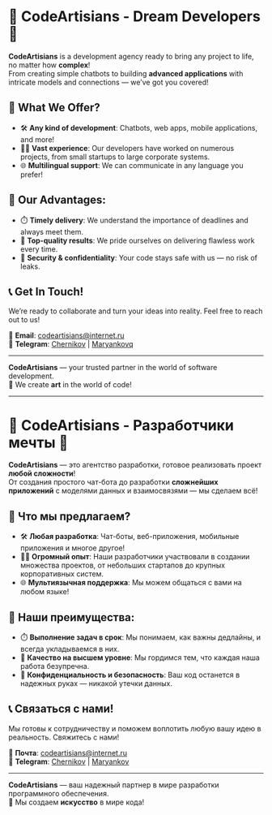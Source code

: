 # 🌟 CodeArtisians - Dream Developers 🌟

**CodeArtisians** is a development agency ready to bring any project to life, no matter how **complex**!  
From creating simple chatbots to building **advanced applications** with intricate models and connections — we’ve got you covered!

## 🚀 What We Offer?
- 🛠️ **Any kind of development**: Chatbots, web apps, mobile applications, and more!
- 👨‍💻 **Vast experience**: Our developers have worked on numerous projects, from small startups to large corporate systems.
- 🌐 **Multilingual support**: We can communicate in any language you prefer!

## 🎯 Our Advantages:
- ⏱️ **Timely delivery**: We understand the importance of deadlines and always meet them.
- 💎 **Top-quality results**: We pride ourselves on delivering flawless work every time.
- 🔐 **Security & confidentiality**: Your code stays safe with us — no risk of leaks.

## 📞 Get In Touch!
We’re ready to collaborate and turn your ideas into reality. Feel free to reach out to us!

📧 **Email**: [codeartisians@internet.ru](mailto:codeartisians@internet.ru)  
💬 **Telegram**: [Chernikov](https://t.me/c4ernikov) | [Maryankovq](https://t.me/maryankovq)

---

**CodeArtisians** — your trusted partner in the world of software development.  
🎨 We create **art** in the world of code!

---

# 🌟 CodeArtisians - Разработчики мечты 🌟

**CodeArtisians** — это агентство разработки, готовое реализовать проект **любой сложности**!  
От создания простого чат-бота до разработки **сложнейших приложений** с моделями данных и взаимосвязями — мы сделаем всё!

## 🚀 Что мы предлагаем?
- 🛠️ **Любая разработка**: Чат-боты, веб-приложения, мобильные приложения и многое другое!
- 👨‍💻 **Огромный опыт**: Наши разработчики участвовали в создании множества проектов, от небольших стартапов до крупных корпоративных систем.
- 🌐 **Мультиязычная поддержка**: Мы можем общаться с вами на любом языке!

## 🎯 Наши преимущества:
- ⏱️ **Выполнение задач в срок**: Мы понимаем, как важны дедлайны, и всегда укладываемся в них.
- 💎 **Качество на высшем уровне**: Мы гордимся тем, что каждая наша работа безупречна.
- 🔐 **Конфиденциальность и безопасность**: Ваш код останется в надежных руках — никакой утечки данных.

## 📞 Связаться с нами!
Мы готовы к сотрудничеству и поможем воплотить любую вашу идею в реальность. Свяжитесь с нами!

📧 **Почта**: [codeartisians@internet.ru](mailto:codeartisians@internet.ru)  
💬 **Telegram**: [Chernikov](https://t.me/c4ernikov) | [Maryankov](https://t.me/maryankovq)

---

**CodeArtisians** — ваш надежный партнер в мире разработки программного обеспечения.  
🎨 Мы создаем **искусство** в мире кода!
